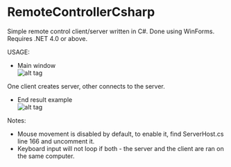 # RemoteControllerCsharp

Simple remote control client/server written in C#. Done using WinForms.  
Requires .NET 4.0 or above.    

USAGE:  

* Main window  
![alt tag](https://cloud.githubusercontent.com/assets/24376768/25250646/27dc6248-261f-11e7-9016-fe4c51ef42df.PNG)  

One client creates server, other connects to the server.

* End result example  
![alt tag](https://cloud.githubusercontent.com/assets/24376768/25250650/29f0c452-261f-11e7-8c0e-3cc62a34584e.PNG)

Notes:  
- Mouse movement is disabled by default, to enable it, find ServerHost.cs line 166 and uncomment it.
- Keyboard input will not loop if both - the server and the client are ran on the same computer. 
